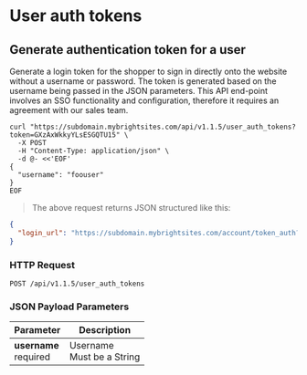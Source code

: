 #  User auth tokens

## Generate authentication token for a user

Generate a login token for the shopper to sign in directly onto the website without a username or password. The token is generated based on the username being passed in the JSON parameters.
This API end-point involves an SSO functionality and configuration, therefore it requires an agreement with our sales team.

```shell
curl "https://subdomain.mybrightsites.com/api/v1.1.5/user_auth_tokens?token=GXzAxWkkyYLsESGQTU15" \
  -X POST
  -H "Content-Type: application/json" \
  -d @- <<'EOF'
{
  "username": "foouser"
}
EOF
```

> The above request returns JSON structured like this:

```json
{
  "login_url": "https://subdomain.mybrightsites.com/account/token_auth?token=62BMxzbhY9GFpETFwzeu"
}
```

### HTTP Request

`POST /api/v1.1.5/user_auth_tokens`

### JSON Payload Parameters

Parameter | Description
--------- | -----------
<div><strong>username </strong></div><div> required </div> | <div>Username</div><div> Must be a String </div>
